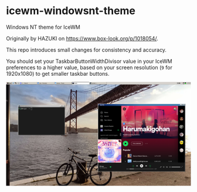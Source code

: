# icewm-windowsnt-theme
Windows NT theme for IceWM

Originally by HAZUKI on https://www.box-look.org/p/1018054/.  

This repo introduces small changes for consistency and accuracy.

You should set your TaskbarButtonWidthDivisor value in your IceWM preferences to a higher value, based on your screen resolution (`9` for 1920x1080) to get smaller taskbar buttons.

![Screenshot](screenshot.png?raw=true)

